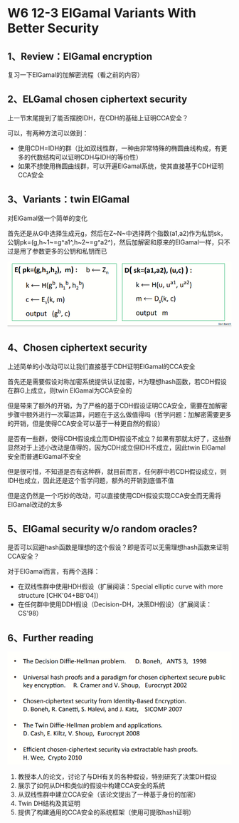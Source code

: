 # W6 12-3 ElGamal Variants With Better Security

## 1、Review：ElGamal encryption

复习一下ElGamal的加解密流程（看之前的内容）

## 2、ELGamal chosen ciphertext security

上一节末尾提到了能否摆脱IDH，在CDH的基础上证明CCA安全？

可以，有两种方法可以做到：

 * 使用CDH=IDH的群（比如双线性群，一种由非常特殊的椭圆曲线构成，有更多的代数结构可以证明CDH与IDH的等价性）
 * 如果不想使用椭圆曲线群，可以开遍ElGamal系统，使其直接基于CDH证明CCA安全

## 3、Variants：twin ElGamal

对ElGamal做一个简单的变化

首先还是从G中选择生成元g，然后在Z~N~中选择两个指数(a1,a2)作为私钥sk，公钥pk=(g,h~1~=g^a1^,h~2~=g^a2^)，然后加解密和原来的ElGamal一样，只不过是用了参数更多的公钥和私钥而已

![image-20210531105520445](.././images/image-20210531105520445.png)

## 4、Chosen ciphertext security

上述简单的小改动可以让我们直接基于CDH证明ElGamal的CCA安全

首先还是需要假设对称加密系统提供认证加密，H为理想hash函数，若CDH假设在群G上成立，则twin ElGamal为CCA安全的

但是带来了额外的开销，为了严格的基于CDH假设证明CCA安全，需要在加解密步骤中额外进行一次幂运算，问题在于这么做值得吗（哲学问题：加解密需要更多的开销，但是使得CCA安全可以基于一种更自然的假设）

是否有一些群，使得CDH假设成立而IDH假设不成立？如果有那就太好了，这些群显然对于上述小改动是值得的，因为CDH成立但IDH不成立，因此twin ElGamal安全而普通ElGamal不安全

但是很可惜，不知道是否有这种群，就目前而言，任何群中若CDH假设成立，则IDH也成立，因此还是这个哲学问题，额外的开销到底值不值

但是这仍然是一个巧妙的改动，可以直接使用CDH假设实现CCA安全而无需将ElGamal改动的太多

## 5、ElGamal security w/o random oracles?

是否可以回避hash函数是理想的这个假设？即是否可以无需理想hash函数来证明CCA安全？

对于ElGamal而言，有两个选择：

 * 在双线性群中使用HDH假设（扩展阅读：Special elliptic curve with more structure [CHK'04+BB'04]）
 * 在任何群中使用DDH假设（Decision-DH，决策DH假设）（扩展阅读：CS'98）

## 6、Further reading

![image-20210531111448611](.././images/image-20210531111448611.png)

1. 教授本人的论文，讨论了与DH有关的各种假设，特别研究了决策DH假设
2. 展示了如何从DH和类似的假设中构建CCA安全的系统
3. 从双线性群中建立CCA安全（该论文提出了一种基于身份的加密）
4. Twin DH结构及其证明
5. 提供了构建通用的CCA安全的系统框架（使用可提取hash证明）